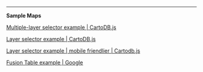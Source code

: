 <hr>

<p><strong>Sample Maps</strong></p>

<a href="multiple_selects.html">Multiple-layer selector example | CartoDB.js</a>

<a href="layer-selector-example.html">Layer selector example | CartoDB.js</a>

<a href="mobile/">Layer selector example | mobile friendlier | Cartodb.js</a>

<a href="gfusion/">Fusion Table example | Google</a>

